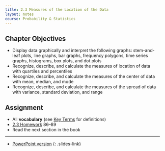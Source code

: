```yaml
---
title: 2.3 Measures of the Location of the Data
layout: notes
course: Probability & Statistics
---
```


## Chapter Objectives

- Display data graphically and interpret the following graphs: stem-and-leaf plots, line graphs, bar graphs, frequency polygons, time series graphs, histograms, box plots, and dot plots
- Recognize, describe, and calculate the measures of location of data with quartiles and percentiles
- Recognize, describe, and calculate the measures of the center of data with mean, median, and mode
- Recognize, describe, and calculate the measures of the spread of data with variance, standard deviation, and range

## Assignment

- All **vocabulary** (see [Key Terms](https://openstax.org/books/statistics/pages/1-key-terms) for definitions)
- [2.3 Homework](https://openstax.org/books/statistics/pages/2-homework#fs-idm1839472) 86–89
- Read the next section in the book

---

- [PowerPoint version](https://1drv.ms/p/c/c4097c61e06a2b97/ET-8znfDPpNFtGYQW5wKTW8BLZ1cWnHOgo3nHEXMRrI7lA?e=MZ9yhF)
{: .slides-link}

